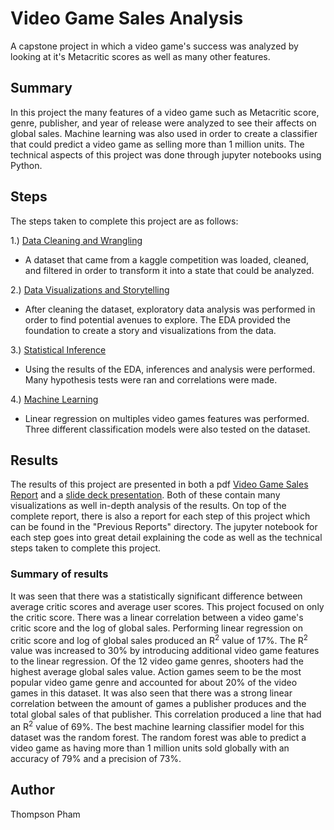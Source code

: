 # Video Game Sales Analysis
A capstone project in which a video game's success was analyzed by looking at it's Metacritic scores as well as many other features.
## Summary
In this project the many features of a video game such as Metacritic score, genre, publisher, and year of release were analyzed
to see their affects on global sales. Machine learning was also used in order to create a classifier that could predict
a video game as selling more than 1 million units. The technical aspects of this project was done through jupyter notebooks using Python.

## Steps 
The steps taken to complete this project are as follows:  

1.) [Data Cleaning and Wrangling](https://github.com/tpham222/VideoGameSalesAnalysis/blob/master/1.%20Data%20Cleaning%20and%20Wrangling/Data%20Cleaning%20and%20Wrangling.ipynb) 
- A dataset that came from a kaggle competition was loaded, cleaned, and filtered in order
    to transform it into a state that could be analyzed.  
    
2.) [Data Visualizations and Storytelling](https://github.com/tpham222/VideoGameSalesAnalysis/blob/master/2.%20Data%20Visualizations%20and%20Storytelling/Data%20Story%20-%20Visualizations%20and%20EDA.ipynb)
- After cleaning the dataset, exploratory data analysis was performed in order to find potential
    avenues to explore. The EDA provided the foundation to create a story and visualizations from the data.  
    
3.) [Statistical Inference](https://github.com/tpham222/VideoGameSalesAnalysis/blob/master/3.%20Statistical%20Inferences/Statistical%20Inference.ipynb) 
- Using the results of the EDA, inferences and analysis were performed. Many hypothesis tests were ran and
    correlations were made.  
    
4.) [Machine Learning](https://github.com/tpham222/VideoGameSalesAnalysis/blob/master/4.%20Machine%20Learning/Machine%20Learning%20-%20In%20Depth%20Predictive%20Analysis.ipynb) 
- Linear regression on multiples video games features was performed. Three different classification models were
    also tested on the dataset.  
## Results
The results of this project are presented in both a pdf [Video Game Sales Report](https://github.com/tpham222/VideoGameSalesAnalysis/blob/master/Video%20Game%20Sales%20Report.pdf) and a [slide deck presentation](https://github.com/tpham222/VideoGameSalesAnalysis/blob/master/Video%20Game%20Sales%20Presentation.pptx). Both of these contain many
visualizations as well in-depth analysis of the results. On top of the complete report, there is also a report for each step of this project
which can be found in the "Previous Reports" directory. The jupyter notebook for each step goes into great detail explaining the code as 
well as the technical steps taken to complete this project.
### Summary of results  
It was seen that there was a statistically significant difference between average critic scores and average user scores.
This project focused on only the critic score. There was a linear correlation between a video game's critic score and the log of global
sales. Performing linear regression on critic score and log of global sales produced an R<sup>2</sup> value of 17%. The R<sup>2</sup> value was increased to 30% by introducing additional video game features to the linear regression. Of the 12 video game genres, shooters had the highest average global sales value. Action games seem to be the most popular video game
genre and accounted for about 20% of the video games in this dataset. It was also seen that there was a strong linear correlation between
the amount of games a publisher produces and the total global sales of that publisher. This correlation produced a line that had an R<sup>2</sup> value of 69%. The best machine learning classifier model
for this dataset was the random forest. The random forest was able to predict a video game as having more than 1 million units sold globally
with an accuracy of 79% and a precision of 73%. 
## Author
Thompson Pham

